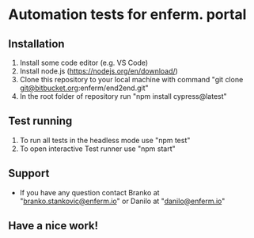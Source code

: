 # Automation tests for enferm. portal

## Installation

 1. Install some code editor (e.g. VS Code)
 2. Install node.js (https://nodejs.org/en/download/)
 3. Clone this repository to your local machine with command "git clone git@bitbucket.org:enferm/end2end.git"
 4. In the root folder of repository run "npm install cypress@latest"

## Test running

 1. To run all tests in the headless mode use "npm test"
 2. To open interactive Test runner use "npm start"
 
## Support

 * If you have any question contact Branko at "branko.stankovic@enferm.io" or Danilo at "danilo@enferm.io"

## Have a nice work!

